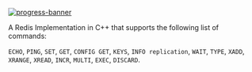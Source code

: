 [![progress-banner](https://backend.codecrafters.io/progress/redis/2413cc25-ce65-4e24-b894-57e7717ca4bf)](https://app.codecrafters.io/users/codecrafters-bot?r=2qF)

A Redis Implementation in C++ that supports the following list of commands: 

`ECHO`, `PING`, `SET`, `GET`, `CONFIG GET`, `KEYS`, `INFO replication`, `WAIT`, `TYPE`, `XADD`, `XRANGE`, `XREAD`, `INCR`, `MULTI`, `EXEC`, `DISCARD`.

